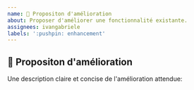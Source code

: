 ```yaml
---
name: 📡 Propositon d'amélioration
about: Proposer d'améliorer une fonctionnalité existante.
assignees: ivangabriele
labels: ':pushpin: enhancement'
---
```


## 📡 Propositon d'amélioration

Une description claire et concise de l'amélioration attendue:


